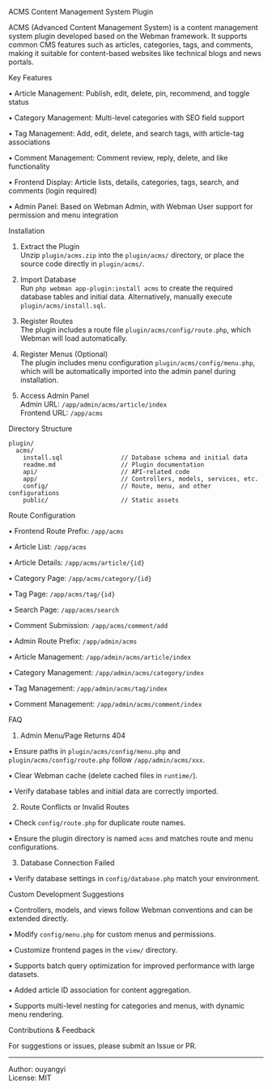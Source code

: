 ACMS Content Management System Plugin

ACMS (Advanced Content Management System) is a content management system plugin developed based on the Webman framework. It supports common CMS features such as articles, categories, tags, and comments, making it suitable for content-based websites like technical blogs and news portals.

Key Features

• Article Management: Publish, edit, delete, pin, recommend, and toggle status

• Category Management: Multi-level categories with SEO field support

• Tag Management: Add, edit, delete, and search tags, with article-tag associations

• Comment Management: Comment review, reply, delete, and like functionality

• Frontend Display: Article lists, details, categories, tags, search, and comments (login required)

• Admin Panel: Based on Webman Admin, with Webman User support for permission and menu integration


Installation

1. Extract the Plugin  
   Unzip `plugin/acms.zip` into the `plugin/acms/` directory, or place the source code directly in `plugin/acms/`.

2. Import Database  
   Run `php webman app-plugin:install acms` to create the required database tables and initial data. Alternatively, manually execute `plugin/acms/install.sql`.

3. Register Routes  
   The plugin includes a route file `plugin/acms/config/route.php`, which Webman will load automatically.

4. Register Menus (Optional)  
   The plugin includes menu configuration `plugin/acms/config/menu.php`, which will be automatically imported into the admin panel during installation.

5. Access Admin Panel  
   Admin URL: `/app/admin/acms/article/index`  
   Frontend URL: `/app/acms`

Directory Structure

```
plugin/
  acms/
    install.sql                // Database schema and initial data
    readme.md                  // Plugin documentation
    api/                       // API-related code
    app/                       // Controllers, models, services, etc.
    config/                    // Route, menu, and other configurations
    public/                    // Static assets
```

Route Configuration

• Frontend Route Prefix: `/app/acms`

  • Article List: `/app/acms`

  • Article Details: `/app/acms/article/{id}`

  • Category Page: `/app/acms/category/{id}`

  • Tag Page: `/app/acms/tag/{id}`

  • Search Page: `/app/acms/search`

  • Comment Submission: `/app/acms/comment/add`


• Admin Route Prefix: `/app/admin/acms`

  • Article Management: `/app/admin/acms/article/index`

  • Category Management: `/app/admin/acms/category/index`

  • Tag Management: `/app/admin/acms/tag/index`

  • Comment Management: `/app/admin/acms/comment/index`


FAQ

1. Admin Menu/Page Returns 404

• Ensure paths in `plugin/acms/config/menu.php` and `plugin/acms/config/route.php` follow `/app/admin/acms/xxx`.

• Clear Webman cache (delete cached files in `runtime/`).

• Verify database tables and initial data are correctly imported.


2. Route Conflicts or Invalid Routes

• Check `config/route.php` for duplicate route names.

• Ensure the plugin directory is named `acms` and matches route and menu configurations.


3. Database Connection Failed

• Verify database settings in `config/database.php` match your environment.


Custom Development Suggestions

• Controllers, models, and views follow Webman conventions and can be extended directly.

• Modify `config/menu.php` for custom menus and permissions.

• Customize frontend pages in the `view/` directory.

• Supports batch query optimization for improved performance with large datasets.

• Added article ID association for content aggregation.

• Supports multi-level nesting for categories and menus, with dynamic menu rendering.


Contributions & Feedback

For suggestions or issues, please submit an Issue or PR.

---

Author: ouyangyi  
License: MIT